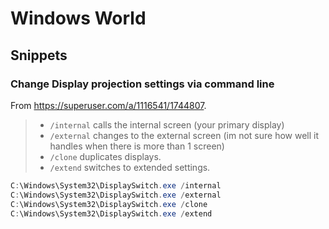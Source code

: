 # Windows World

## Snippets

### Change Display projection settings via command line

From <https://superuser.com/a/1116541/1744807>.

> - `/internal` calls the internal screen (your primary display)
> - `/external` changes to the external screen (im not sure how well it handles when there is more than 1 screen)
> - `/clone` duplicates displays.
> - `/extend` switches to extended settings.

```powershell
C:\Windows\System32\DisplaySwitch.exe /internal
C:\Windows\System32\DisplaySwitch.exe /external
C:\Windows\System32\DisplaySwitch.exe /clone
C:\Windows\System32\DisplaySwitch.exe /extend
```
